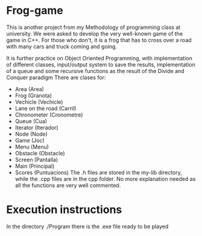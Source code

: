 # Frog-game
This is another project from my Methodology of programming class at university. We were asked to develop the very well-known game of the game in C++. For those who don't, it is a frog that has to cross over a road with many cars and truck coming and going. 

It is further practice on Object Oriented Programming, with implementation of different classes, input/output system to save the results, implementation of a queue and some recursive functions as the result of the Divide and Conquer paradigm
There are clases for:
- Area (Area)
- Frog (Granota)
- Vechicle (Vechicle)
- Lane on the road (Carril)
- Chronometer (Cronometre)
- Queue (Cua)
- Iterator (Iterador)
- Node (Node)
- Game (Joc)
- Menu (Menu)
- Obstacle (Obstacle)
- Screen (Pantalla)
- Main (Principal)
- Scores (Puntuacions)
The .h files are stored in the my-lib directory, while the .cpp files are in the cpp folder. No more explanation needed as all the functions are very well commented.

# Execution instructions
In the directory ./Program there is the .exe file ready to be played
